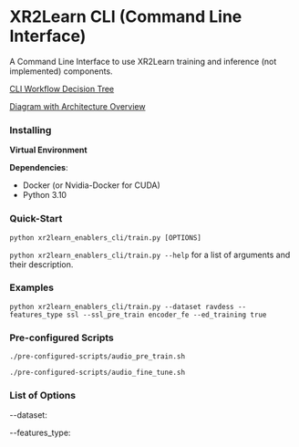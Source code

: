 # XR2Learn CLI (Command Line Interface)

A Command Line Interface to use XR2Learn training and inference (not implemented) components.

[CLI Workflow Decision Tree](https://drive.google.com/file/d/1a7m6omAY7VN22QZNpegj_fL_hcf_NEzq/view?usp=sharing)

[Diagram with Architecture Overview](https://drive.google.com/file/d/1k3yLi9Y8tasFMJFNxIwKY-nRJzPdKPLw/view?usp=sharing)

### Installing

**Virtual Environment**

**Dependencies**:

- Docker (or Nvidia-Docker for CUDA)
- Python 3.10

### Quick-Start

`python xr2learn_enablers_cli/train.py [OPTIONS]`

`python xr2learn_enablers_cli/train.py --help` for a list of arguments and their description.

### Examples
`python xr2learn_enablers_cli/train.py --dataset ravdess --features_type ssl --ssl_pre_train encoder_fe --ed_training true`

### Pre-configured Scripts
`./pre-configured-scripts/audio_pre_train.sh`

`./pre-configured-scripts/audio_fine_tune.sh`

### List of Options
--dataset: 

--features_type: 